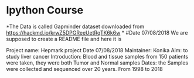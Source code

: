# Ipython Course
*The Data is called Gapminder dataset downloaded from https://hackmd.io/krwZ5DPGReeUetRqTK6k6w *
#Date 07/08/2018
We are supposed to create a README file and here it is


Project name: Hepmark project
Date 07/08/2018
Maintainer: Konika 
Aim: to study liver cancer 
Introduction: Blood and tissue samples from 150 patients were taken, they were both Tumor and Normal samples
Dates: the Samples were collected and sequenced over 20 years. From 1998 to 2018

